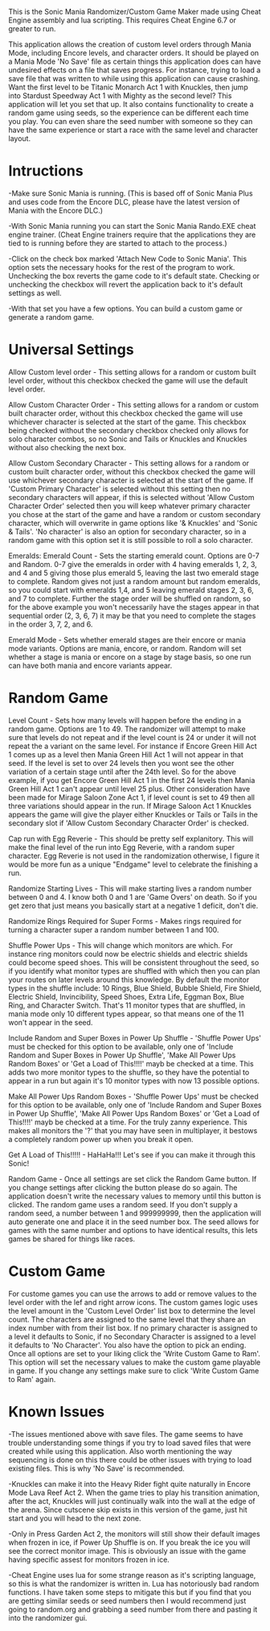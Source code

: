 This is the Sonic Mania Randomizer/Custom Game Maker made using Cheat Engine assembly and lua scripting.
This requires Cheat Engine 6.7 or greater to run.

This application allows the creation of custom level orders through Mania Mode, including Encore levels,
and character orders. It should be played on a Mania Mode 'No Save' file as certain things this 
application does can have undesired effects on a file that saves progress. For instance, trying to load a 
save file that was written to while using this application can cause crashing. Want the first level to 
be Titanic Monarch Act 1 with Knuckles, then jump into Stardust Speedway Act 1 with Mighty as the second 
level? This application will let you set that up. It also contains functionality to create a random game 
using seeds, so the experience can be different each time you play. You can even share the seed number 
with someone so they can have the same experience or start a race with the same level and character layout.

Intructions
========================================================================================================
-Make sure Sonic Mania is running. (This is based off of Sonic Mania Plus and uses code from the Encore 
	DLC, please have the latest version of Mania with the Encore DLC.)

-With Sonic Mania running you can start the Sonic Mania Rando.EXE cheat engine trainer. (Cheat Engine 
	trainers require that the applications they are tied to is running before they are started to 
	attach to the process.)

-Click on the check box marked 'Attach New Code to Sonic Mania'. This option sets the necessary hooks
	for the rest of the program to work. Unchecking the box reverts the game code to it's default
	state. Checking or unchecking the checkbox will revert the application back to it's default 
	settings as well.

-With that set you have a few options. You can build a custom game or generate a random game.

Universal Settings
========================================================================================================
Allow Custom level order - This setting allows for a random or custom built level order, without this checkbox checked the game will use the default level order.
	
Allow Custom Character Order - This setting allows for a random or custom built character order, without this checkbox checked the game will use whichever character is selected at the start of the game. This checkbox being checked without the secondary checkbox checked only allows for solo character combos, so no Sonic and Tails or Knuckles and Knuckles without also checking the next box.
	
Allow Custom Secondary Character - This setting allows for a random or custom built character order, without this checkbox checked the game will use whichever secondary character is selected at the start of the game. If 'Custom Primary Character' is selected without this setting then no secondary characters will appear, if this is selected without 'Allow Custom Character Order' selected then you will keep whatever primary character you chose at the start of the game and have a random or custom secondary character, which will overwrite in game options like '& Knuckles' and 'Sonic & Tails'. 'No character' is also an option for secondary character, so in a random game with this option set it is still possible to roll a solo character.
	
Emeralds:
Emerald Count - Sets the starting emerald count. Options are 0-7 and Random. 0-7 give the emeralds in order with 4 having emeralds 1, 2, 3, and 4 and 5 giving those plus emerald 5, leaving the last two emerald stage to complete. Random gives not just a random amount but random emeralds, so you could start with emeralds 1,4, and 5 leaving emerald stages 2, 3, 6, and 7 to complete. Further the stage order will be shuffled on random, so for the above example you won't necessarily have the stages appear in that sequential order (2, 3, 6, 7) it may be that you need to complete the stages in the order 3, 7, 2, and 6.

Emerald Mode - Sets whether emerald stages are their encore or mania mode variants. Options are mania, encore, or random. Random will set whether a stage is mania or encore on a stage by stage basis, so one run can have both mania and encore variants appear.
	
Random Game
========================================================================================================
Level Count - Sets how many levels will happen before the ending in a random game. Options are 1 to 49. The randomizer will attempt to make sure that levels do not repeat and if the level count is 24 or under it will not repeat the a variant on the same level. For instance if Encore Green Hill Act 1 comes up as a level then Mania Green Hill Act 1 will not appear in that seed. If the level is set to over 24 levels then you wont see the other variation of a certain stage until after the 24th level. So for the above example, if you get Encore Green Hill Act 1 in the first 24 levels then Mania Green Hill Act 1 can't appear until level 25 plus. Other consideration have been made for Mirage Saloon Zone Act 1, if level count is set to 49 then all three variations should appear in the run. If Mirage Saloon Act 1 Knuckles appears the game will give the player either Knuckles or Tails or Tails in the secondary slot if 'Allow Custom Secondary Character Order' is checked.

Cap run with Egg Reverie - This should be pretty self explanitory. This will make the final level of the run into Egg Reverie, with a random super character. Egg Reverie is not used in the randomization otherwise, I figure it would be more fun as a unique "Endgame" level to celebrate the finishing a run.

Randomize Starting Lives - This will make starting lives a random number between 0 and 4. I know both 0 and 1 are 'Game Overs' on death. So if you get zero that just means you basically start at a negative 1 deficit, don't die.

Randomize Rings Required for Super Forms - Makes rings required for turning a character super a random number between 1 and 100.

Shuffle Power Ups - This will change which monitors are which. For instance ring monitors could now be electric shields and electric shields could become speed shoes. This will be consistent throughout the seed, so if you identify what monitor types are shuffled with which then you can plan your routes on later levels around this knowledge. By default the monitor types in the shuffle include: 10 Rings, Blue Shield, Bubble Shield, Fire Shield, Electric Shield, Invincibility, Speed Shoes, Extra Life, Eggman Box, Blue Ring, and Character Switch. That's 11 monitor types that are shuffled, in mania mode only 10 different types appear, so that means one of the 11 won't appear in the seed. 

Include Random and Super Boxes in Power Up Shuffle - 'Shuffle Power Ups' must be checked for this option to be available, only one of 'Include Random and Super Boxes in Power Up Shuffle', 'Make All Power Ups Random Boxes' or 'Get a Load of This!!!!' mayb be checked at a time. This adds two more monitor types to the shuffle, so they have the potential to appear in a run but again it's 10 monitor types with now 13 possible options. 

Make All Power Ups Random Boxes - 'Shuffle Power Ups' must be checked for this option to be available, only one of 'Include Random and Super Boxes in Power Up Shuffle', 'Make All Power Ups Random Boxes' or 'Get a Load of This!!!!' mayb be checked at a time. For the truly zanny experience. This makes all monitors the '?' that you may have seen in multiplayer, it bestows a completely random power up when you break it open.

Get A Load of This!!!!! - HaHaHa!!! Let's see if you can make it through this Sonic!

Random Game - Once all settings are set click the Random Game button. If you change settings after clicking the button please do so again. The application doesn't write the necessary values to memory until this button is clicked. The random game uses a random seed. If you don't supply a random seed, a number between 1 and 999999999, then the application will auto generate one and place it in the seed number box. The seed allows for games with the same number and options to have identical results, this lets games be shared for things like races. 

Custom Game
=======================================================================================================
For custome games you can use the arrows to add or remove values to the level order with the lef and right arrow icons. The custom games logic uses the level amount in the 'Custom Level Order' list box to determine the level count. The characters are assigned to the same level that they share an index number with from their list box. If no primary character is assigned to a level it defaults to Sonic, if no Secondary Character is assigned to a level it defaults to 'No Character'. You also have the option to pick an ending. Once all options are set to your liking click the 'Write Custom Game to Ram'. This option will set the necessary values to make the custom game playable in game. If you change any settings make sure to click 'Write Custom Game to Ram' again.

Known Issues
=======================================================================================================
-The issues mentioned above with save files. The game seems to have trouble understanding some things 
	if you try to load saved files that were created while using this application. Also worth 
	mentioning the way sequencing is done on this there could be other issues with trying to load 
	existing files. This is why 'No Save' is recommended.
	
-Knuckles can make it into the Heavy Rider fight quite naturally in Encore Mode Lava Reef Act 2. When
	the game tries to play his transition animation, after the act, Knuckles will just continually 
	walk into the wall at the edge of the arena. Since cutscene skip exists in this version of the 
	game, just hit start and you will head to the next zone.
	
-Only in Press Garden Act 2, the monitors will still show their default images when frozen in ice, if Power Up Shuffle is on. If you break the ice you will see the correct monitor image. This is obviously an issue with the game having specific assest for monitors frozen in ice.
	
-Cheat Engine uses lua for some strange reason as it's scripting language, so this is what the 
	randomizer is written in. Lua has notoriously bad random functions. I have taken some steps
	to mitigate this but if you find that you are getting similar seeds or seed numbers then I
	would recommend just going to random.org and grabbing a seed number from there and pasting
	it into the randomizer gui.
